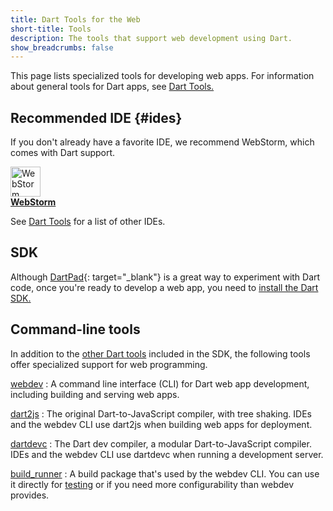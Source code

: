 ```yaml
---
title: Dart Tools for the Web
short-title: Tools
description: The tools that support web development using Dart.
show_breadcrumbs: false
---
```


This page lists specialized tools for developing web apps.
For information about general tools for Dart apps, see
[Dart Tools.]({{site.dartlang}}/tools)

## Recommended IDE {#ides}

If you don't already have a favorite IDE,
we recommend WebStorm, which comes with Dart support.

<a href="/tools/webstorm">
<img src="{% asset webstorm.svg @path %}" alt="WebStorm icon" width="48"><br>
<b>WebStorm</b>
</a>

See [Dart Tools]({{site.dartlang}}/tools#ides-and-editors)
for a list of other IDEs.

## SDK

Although [DartPad][]{: target="_blank"} is a great way to experiment with
Dart code, once you're ready to develop a web app, you need to
[install the Dart SDK.](/tools/sdk)

## Command-line tools

In addition to the [other Dart tools]({{site.dartlang}}/tools)
included in the SDK, the following tools
offer specialized support for web programming.

[webdev](/tools/webdev)
: A command line interface (CLI) for Dart web app development,
  including building and serving web apps.

[dart2js](/tools/dart2js)
: The original Dart-to-JavaScript compiler, with tree shaking.
  IDEs and the webdev CLI use dart2js when building web apps for deployment.

[dartdevc](/tools/dartdevc)
: The Dart dev compiler, a modular Dart-to-JavaScript compiler.
  IDEs and the webdev CLI use dartdevc when running a development server.

[build_runner](/tools/webdev)
: A build package that's used by the webdev CLI.
  You can use it directly for [testing](/tools/webdev#test)
  or if you need more configurability than webdev provides.

[DartPad]: {{site.custom.dartpad.direct-link}}
